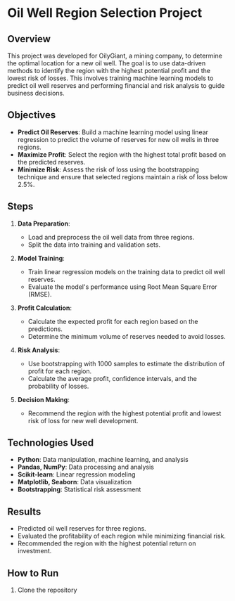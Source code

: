 # Oil Well Region Selection Project

## Overview
This project was developed for OilyGiant, a mining company, to determine the optimal location for a new oil well. The goal is to use data-driven methods to identify the region with the highest potential profit and the lowest risk of losses. This involves training machine learning models to predict oil well reserves and performing financial and risk analysis to guide business decisions.

## Objectives
- **Predict Oil Reserves**: Build a machine learning model using linear regression to predict the volume of reserves for new oil wells in three regions.
- **Maximize Profit**: Select the region with the highest total profit based on the predicted reserves.
- **Minimize Risk**: Assess the risk of loss using the bootstrapping technique and ensure that selected regions maintain a risk of loss below 2.5%.

## Steps
1. **Data Preparation**: 
   - Load and preprocess the oil well data from three regions.
   - Split the data into training and validation sets.

2. **Model Training**:
   - Train linear regression models on the training data to predict oil well reserves.
   - Evaluate the model's performance using Root Mean Square Error (RMSE).

3. **Profit Calculation**:
   - Calculate the expected profit for each region based on the predictions.
   - Determine the minimum volume of reserves needed to avoid losses.

4. **Risk Analysis**:
   - Use bootstrapping with 1000 samples to estimate the distribution of profit for each region.
   - Calculate the average profit, confidence intervals, and the probability of losses.

5. **Decision Making**:
   - Recommend the region with the highest potential profit and lowest risk of loss for new well development.

## Technologies Used
- **Python**: Data manipulation, machine learning, and analysis
- **Pandas, NumPy**: Data processing and analysis
- **Scikit-learn**: Linear regression modeling
- **Matplotlib, Seaborn**: Data visualization
- **Bootstrapping**: Statistical risk assessment

## Results
- Predicted oil well reserves for three regions.
- Evaluated the profitability of each region while minimizing financial risk.
- Recommended the region with the highest potential return on investment.

## How to Run
1. Clone the repository

